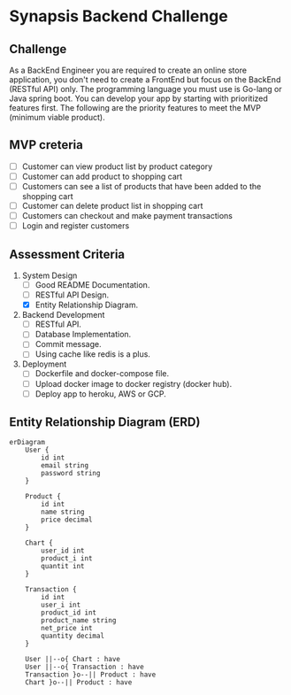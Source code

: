 # Synapsis Backend Challenge

## Challenge

As a BackEnd Engineer you are required to create an online store application, you don't need to create a FrontEnd but focus on the BackEnd (RESTful API) only. The programming language you must use is Go-lang or Java spring boot.
You can develop your app by starting with prioritized features first. The following are the priority features to meet the MVP (minimum viable product).

## MVP creteria

- [ ] Customer can view product list by product category
- [ ] Customer can add product to shopping cart
- [ ] Customers can see a list of products that have been added to the shopping cart
- [ ] Customer can delete product list in shopping cart
- [ ] Customers can checkout and make payment transactions
- [ ] Login and register customers

## Assessment Criteria

1. System Design
   - [ ] Good README Documentation.
   - [ ] RESTful API Design.
   - [x] Entity Relationship Diagram.

2. Backend Development
   - [ ] RESTful API.
   - [ ] Database Implementation.
   - [ ] Commit message.
   - [ ] Using cache like redis is a plus.

3. Deployment
   - [ ] Dockerfile and docker-compose file.
   - [ ] Upload docker image to docker registry (docker hub).
   - [ ] Deploy app to heroku, AWS or GCP.

## Entity Relationship Diagram (ERD)

```mermaid
erDiagram
    User {
        id int
        email string
        password string
    }

    Product {
        id int
        name string
        price decimal
    }

    Chart {
        user_id int
        product_i int
        quantit int
    }

    Transaction {
        id int
        user_i int
        product_id int
        product_name string
        net_price int
        quantity decimal
    }

    User ||--o{ Chart : have 
    User ||--o{ Transaction : have 
    Transaction }o--|| Product : have 
    Chart }o--|| Product : have 
```
